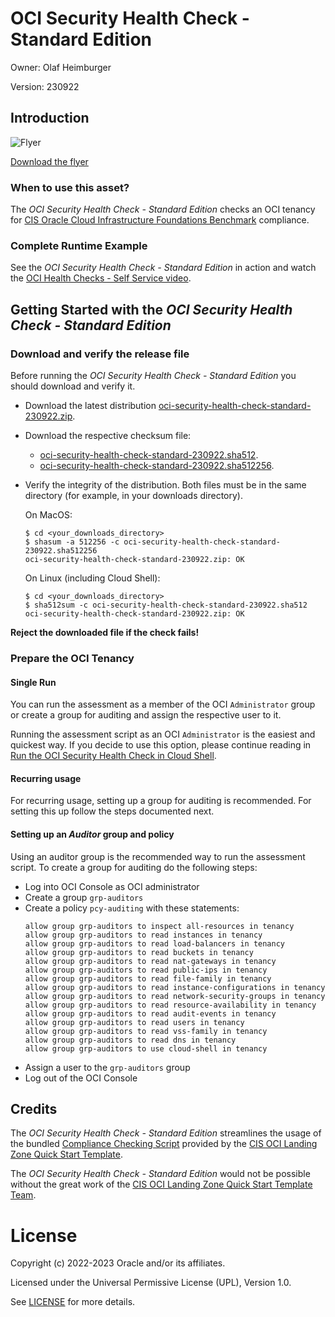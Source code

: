# OCI Security Health Check - Standard Edition

Owner: Olaf Heimburger

Version: 230922

## Introduction
![Flyer](./files/resources/OCI_Security_Health_Check_Standard.png)

[Download the flyer](./files/resources/OCI%20Security%20Health%20Check%20-%20Standard%20-%20Flyer.pdf)

### When to use this asset?

The *OCI Security Health Check - Standard Edition* checks an OCI tenancy for [CIS Oracle Cloud Infrastructure Foundations Benchmark](https://www.cisecurity.org/benchmark/Oracle_Cloud) compliance.

### Complete Runtime Example

See the *OCI Security Health Check - Standard Edition* in action and watch the [OCI Health Checks - Self Service video](https://www.youtube.com/watch?v=EzjKLxfxaAM).

## Getting Started with the *OCI Security Health Check - Standard Edition*

### Download and verify the release file

Before running the *OCI Security Health Check - Standard Edition* you should download and verify it.

  - Download the latest distribution [oci-security-health-check-standard-230922.zip](https://github.com/oracle-devrel/technology-engineering/releases/download/oci-security-health-check-std-230922/oci-security-health-check-standard-230922.zip).
  - Download the respective checksum file:
    - [oci-security-health-check-standard-230922.sha512](https://github.com/oracle-devrel/technology-engineering/releases/download/oci-security-health-check-std-230922/oci-security-health-check-standard-230922.sha512).
    - [oci-security-health-check-standard-230922.sha512256](https://github.com/oracle-devrel/technology-engineering/releases/download/oci-security-health-check-std-230922/oci-security-health-check-standard-230922.sha512256).
  - Verify the integrity of the distribution. Both files must be in the same directory (for example, in your downloads directory).

    On MacOS:
    ```
    $ cd <your_downloads_directory>
    $ shasum -a 512256 -c oci-security-health-check-standard-230922.sha512256
    oci-security-health-check-standard-230922.zip: OK
    ```

    On Linux (including Cloud Shell):
    ```
    $ cd <your_downloads_directory>
    $ sha512sum -c oci-security-health-check-standard-230922.sha512
    oci-security-health-check-standard-230922.zip: OK
    ```

**Reject the downloaded file if the check fails!**

### Prepare the OCI Tenancy

#### Single Run

You can run the assessment as a member of the OCI `Administrator` group or
create a group for auditing and assign the respective user to it.

Running the assessment script as an OCI `Administrator` is the easiest and
quickest way. If you decide to use this option, please continue reading in
[Run the OCI Security Health Check in Cloud Shell](files/oci-security-health-check-standard/README.md#run-the-oci-security-health-check-in-cloud-shell).

#### Recurring usage

For recurring usage, setting up a group for auditing is recommended. For setting this up follow the steps documented next.

#### Setting up an *Auditor* group and policy

Using an auditor group is the recommended way to run the assessment script.
To create a group for auditing do the following steps:

  - Log into OCI Console as OCI administrator
  - Create a group `grp-auditors`
  - Create a policy `pcy-auditing` with these statements:
    ```
    allow group grp-auditors to inspect all-resources in tenancy
    allow group grp-auditors to read instances in tenancy
    allow group grp-auditors to read load-balancers in tenancy
    allow group grp-auditors to read buckets in tenancy
    allow group grp-auditors to read nat-gateways in tenancy
    allow group grp-auditors to read public-ips in tenancy
    allow group grp-auditors to read file-family in tenancy
    allow group grp-auditors to read instance-configurations in tenancy
    allow group grp-auditors to read network-security-groups in tenancy
    allow group grp-auditors to read resource-availability in tenancy
    allow group grp-auditors to read audit-events in tenancy
    allow group grp-auditors to read users in tenancy
    allow group grp-auditors to read vss-family in tenancy
    allow group grp-auditors to read dns in tenancy
    allow group grp-auditors to use cloud-shell in tenancy
    ```
  - Assign a user to the `grp-auditors` group
  - Log out of the OCI Console

## Credits

The *OCI Security Health Check - Standard Edition* streamlines the usage of the bundled [Compliance Checking Script](https://github.com/oracle-quickstart/oci-cis-landingzone-quickstart/blob/main/compliance-script.md) provided by the [CIS OCI Landing Zone Quick Start Template](https://github.com/oracle-quickstart/oci-cis-landingzone-quickstart).

The *OCI Security Health Check - Standard Edition* would not be possible without the great work of the [CIS OCI Landing Zone Quick Start Template Team](https://github.com/oracle-quickstart/oci-cis-landingzone-quickstart/graphs/contributors).

# License

Copyright (c) 2022-2023 Oracle and/or its affiliates.

Licensed under the Universal Permissive License (UPL), Version 1.0.

See [LICENSE](https://github.com/oracle-devrel/technology-engineering/blob/folder-structure/LICENSE) for more details.
